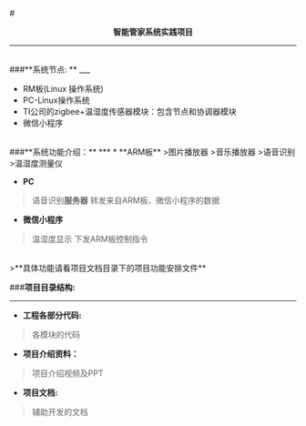 #<center>__智能管家系统实践项目__</center>
____
<br>
###**系统节点: **
___

* RM板(Linux 操作系统)
*  PC-Linux操作系统
* TI公司的zigbee+温湿度传感器模块：包含节点和协调器模块
* 微信小程序 
<br>
###**系统功能介绍：**
***
* **ARM板**
>图片播放器
>音乐播放器
>语音识别
>温湿度测量仪

* **PC**
>语音识别**服务器**
>转发来自ARM板、微信小程序的数据

* **微信小程序**
>温湿度显示
>下发ARM板控制指令
<br>
>**具体功能请看项目文档目录下的项目功能安排文件**

###**项目目录结构:**
___
* **工程各部分代码:**
>各模块的代码

* **项目介绍资料：**
>项目介绍视频及PPT

* **项目文档:**
>辅助开发的文档
